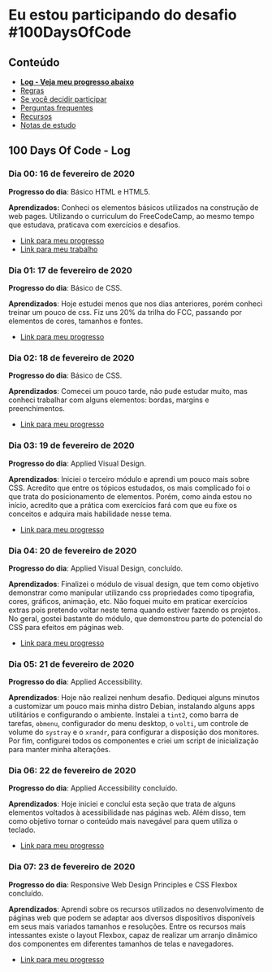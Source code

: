 # Eu estou participando do desafio #100DaysOfCode

## Conteúdo

* **[Log - Veja meu progresso abaixo](#log)**
* [Regras](https://github.com/kallaway/100-days-of-code/blob/master/intl/pt-br/regras.md)
* [Se você decidir participar](https://github.com/kallaway/100-days-of-code/blob/master/intl/pt-br/LEIAME.md#se-voc%C3%AA-decidir-participar)
* [Perguntas frequentes](https://github.com/kallaway/100-days-of-code/blob/master/intl/pt-br/perguntas_frequentes.md)
* [Recursos](https://github.com/kallaway/100-days-of-code/blob/master/intl/pt-br/recursos.md)
* [Notas de estudo]()

## 100 Days Of Code - Log

### Dia 00: 16 de fevereiro de 2020
**Progresso do dia**: Básico HTML e HTML5.

**Aprendizados:** Conheci os elementos básicos utilizados na construção de web
pages. Utilizando o curriculum do FreeCodeCamp, ao mesmo tempo que estudava, 
praticava com exercícios e desafios.

- [Link para meu progresso](https://www.freecodecamp.org/oluciano.net)
- [Link para meu trabalho]()

### Dia 01: 17 de fevereiro de 2020 

**Progresso do dia**: Básico de CSS.

**Aprendizados**: Hoje estudei menos que nos dias anteriores, porém conheci treinar um pouco de css. Fiz uns 20% da trilha do FCC, passando por elementos de cores, tamanhos e fontes.

- [Link para meu progresso](https://www.freecodecamp.org/oluciano.net)

### Dia 02: 18 de fevereiro de 2020

**Progresso do dia**: Básico de CSS.

**Aprendizados**: Comecei um pouco tarde, não pude estudar muito, mas conheci 
trabalhar com alguns elementos: bordas, margins e preenchimentos.

- [Link para meu progresso](https://www.freecodecamp.org/oluciano.net)

### Dia 03: 19 de fevereiro de 2020

**Progresso do dia**: Applied Visual Design.

**Aprendizados**: Iniciei o terceiro módulo e aprendi um pouco mais sobre CSS.
Acredito que entre os tópicos estudados, os mais complicado foi o que trata do
posicionamento de elementos. Porém, como ainda estou no início, acredito que a
prática com exercícios fará com que eu fixe os conceitos e adquira mais habilidade nesse tema.

- [Link para meu progresso](https://www.freecodecamp.org/oluciano.net)

### Dia 04: 20 de fevereiro de 2020

**Progresso do dia**: Applied Visual Design, concluído.

**Aprendizados**: Finalizei o módulo de visual design, que tem como objetivo
demonstrar como manipular utilizando css propriedades como tipografia, cores, 
gráficos, animação, etc. Não foquei muito em praticar exercícios extras pois 
pretendo voltar neste tema quando estiver fazendo os projetos. No geral, gostei
bastante do módulo, que demonstrou parte do potencial do CSS para efeitos em 
páginas web.

- [Link para meu progresso](https://www.freecodecamp.org/oluciano.net)

### Dia 05: 21 de fevereiro de 2020

**Progresso do dia**: Applied Accessibility.

**Aprendizados**: Hoje não realizei nenhum desafio. Dediquei alguns minutos a 
customizar um pouco mais minha distro Debian, instalando alguns apps utilitários e configurando o ambiente. Instalei a `tint2`, como barra de tarefas, `obmenu`, configurador do menu desktop, o `volti`, um controle de volume do `systray` e o `xrandr`, para configurar a disposição dos monitores.
Por fim, configurei todos os componentes e criei um script de inicialização para manter minha alterações.

### Dia 06: 22 de fevereiro de 2020

**Progresso do dia**: Applied Accessibility concluído.

**Aprendizados**: Hoje iniciei e concluí esta seção que trata de alguns elementos voltados à acessibilidade nas páginas web. Além disso, tem como objetivo tornar o conteúdo mais navegável para quem utiliza o teclado.

- [Link para meu progresso](https://www.freecodecamp.org/oluciano.net)

### Dia 07: 23 de fevereiro de 2020

**Progresso do dia**: Responsive Web Design Principles e CSS Flexbox concluído.

**Aprendizados**: Aprendi sobre os recursos utilizados no desenvolvimento de páginas web que podem se adaptar aos diversos dispositivos disponíveis em seus mais variados tamanhos e resoluções. Entre os recursos mais intessantes existe o layout Flexbox, capaz de realizar um arranjo dinâmico dos componentes em diferentes tamanhos de telas e navegadores.

- [Link para meu progresso](https://www.freecodecamp.org/oluciano.net)
